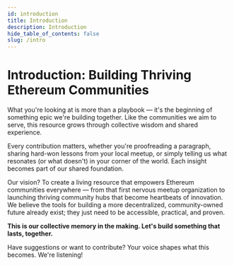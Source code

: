 ```yaml
---
id: introduction
title: Introduction
description: Introduction
hide_table_of_contents: false
slug: /intro
---
```


# Introduction: Building Thriving Ethereum Communities

What you're looking at is more than a playbook — it's the beginning of something epic we're building together. Like the communities we aim to serve, this resource grows through collective wisdom and shared experience.

Every contribution matters, whether you're proofreading a paragraph, sharing hard-won lessons from your local meetup, or simply telling us what resonates (or what doesn't) in your corner of the world. Each insight becomes part of our shared foundation.

Our vision? To create a living resource that empowers Ethereum communities everywhere — from that first nervous meetup organization to launching thriving community hubs that become heartbeats of innovation. We believe the tools for building a more decentralized, community-owned future already exist; they just need to be accessible, practical, and proven.

**This is our collective memory in the making. Let's build something that lasts, together.**

Have suggestions or want to contribute?  Your voice shapes what this becomes. We're listening\!
